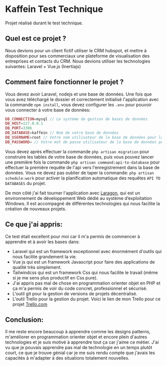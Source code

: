 # Kaffein Test Technique
Projet réalisé durant le test technique.
## Quel est ce projet ?
Nous devions pour un client fictif utiliser le CRM hubspot, et mettre à disposition pour ses commerciaux une plateforme de visualisation des entreprises et contacts du CRM.
Nous devions utiliser les technologies suivantes: Laravel + Vue.js (Inertiajs)
## Comment faire fonctionner le projet ?
Vous devez avoir Laravel, nodejs et une base de données.
Une fois que vous avez téléchargé le dossier et correctement initialisé l'application avec la commande ```npm install```, vous devez configurer les ```.env``` pour pouvoir vous connecter à votre base de données:
```php
DB_CONNECTION=mysql // Le système de gestion de bases de données
DB_HOST=127.0.0.1
DB_PORT=3306
DB_DATABASE=kaffein // Nom de votre base de données
DB_USERNAME=root // Votre nom utilisateur de la base de données pour la connexion
DB_PASSWORD= // Votre mot de passe utilisateur de la base de données pour la connexion
```
Vous devez après effectuer la commande ```php artisan migration``` pour construire les tables de votre base de données, puis vous pouvez lancer une première fois la commande ```php artisan command:api-to-database``` pour effectuer la première requête de l'api vers l'enregistrement dans la base de données.
Vous ne devez pas oublier de taper la commande: ```php artisan schedule:work``` pour activer la planification automatique des requêtes ```API TO DATABASES``` du projet.

De mon côté j'ai fait tourner l'application avec [Laragon](https://laragon.org/), qui est un environnement de développement Web dédié au système d’exploitation Windows. Il est accompagné de différentes technologies qui nous facilite la création de nouveaux projets.
## Ce que j'ai appris:
Ce test était excellent pour moi car il m'a permis de commencer à apprendre et à avoir les bases dans:
- Laravel qui est un framework exceptionnel avec énormément d'outils qui nous facilite grandement la vie.
- Vue js qui est un framework Javascript pour faire des applications de qualité très simplement.
- Tailwindcss qui est un framework Css qui nous facilite le travail (même si je me sens plus productif en Css pure).
- J'ai appris pas mal de chose en programmation orienter objet en PHP et ça m'a permis de voir du code concret, professionnel et sécurisé.
- L'outil git pour la gestion de versions de projets décentralisé.
- L'outil Trello pour la gestion du projet. Voici le lien de mon Trello pour ce projet [Trello.com](https://trello.com/b/2PGqOdSC/kaffein-test-technique)
## Conclusion:
Il me reste encore beaucoup à apprendre comme les designs patterns, m'améliorer en programmation orienter objet et encore plein d'autres technologies et je suis motivé à apprendre tout ça car j'aime ce métier.
J'ai vu que je pouvais apprendre pas mal de technologie en un temps plutôt court, ce que je trouve génial car je me suis rendu compte que j'avais les capacités à m'adapter à des situations totalement nouvelles.
